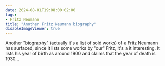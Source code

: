 ```yaml
---
date: 2024-08-01T19:08:00+02:00
tags:
- Fritz Neumann
title: "Another Fritz Neumann biography"
disableImageViewer: true
---
```


Another ["biography"](https://de.artprice.com/artist/521366/fritz-neumann) (actually it's a list of sold works) of a Fritz Neumann has surfaced, since it lists some works by "our" Fritz, it's a it interesting. It lists his year of birth as around 1900 and claims that the year of death is 1930...
